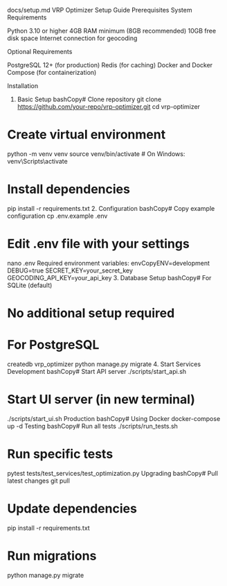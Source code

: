 docs/setup.md
VRP Optimizer Setup Guide
Prerequisites
System Requirements

Python 3.10 or higher
4GB RAM minimum (8GB recommended)
10GB free disk space
Internet connection for geocoding

Optional Requirements

PostgreSQL 12+ (for production)
Redis (for caching)
Docker and Docker Compose (for containerization)

Installation
1. Basic Setup
bashCopy# Clone repository
git clone https://github.com/your-repo/vrp-optimizer.git
cd vrp-optimizer

# Create virtual environment
python -m venv venv
source venv/bin/activate  # On Windows: venv\Scripts\activate

# Install dependencies
pip install -r requirements.txt
2. Configuration
bashCopy# Copy example configuration
cp .env.example .env

# Edit .env file with your settings
nano .env
Required environment variables:
envCopyENV=development
DEBUG=true
SECRET_KEY=your_secret_key
GEOCODING_API_KEY=your_api_key
3. Database Setup
bashCopy# For SQLite (default)
# No additional setup required

# For PostgreSQL
createdb vrp_optimizer
python manage.py migrate
4. Start Services
Development
bashCopy# Start API server
./scripts/start_api.sh

# Start UI server (in new terminal)
./scripts/start_ui.sh
Production
bashCopy# Using Docker
docker-compose up -d
Testing
bashCopy# Run all tests
./scripts/run_tests.sh

# Run specific tests
pytest tests/test_services/test_optimization.py
Upgrading
bashCopy# Pull latest changes
git pull

# Update dependencies
pip install -r requirements.txt

# Run migrations
python manage.py migrate
